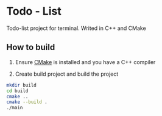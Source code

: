 # Todo - List

Todo-list project for terminal. Writed in C++ and CMake

## How to build

1. Ensure [CMake](https://cmake.org/download/) is installed and you have a C++ compiler

2. Create build project and build the project
```bash
mkdir build
cd build
cmake ..
cmake --build .
./main
```


